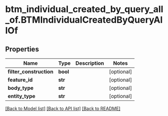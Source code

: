 # btm_individual_created_by_query_all_of.BTMIndividualCreatedByQueryAllOf

## Properties
Name | Type | Description | Notes
------------ | ------------- | ------------- | -------------
**filter_construction** | **bool** |  | [optional] 
**feature_id** | **str** |  | [optional] 
**body_type** | **str** |  | [optional] 
**entity_type** | **str** |  | [optional] 

[[Back to Model list]](../README.md#documentation-for-models) [[Back to API list]](../README.md#documentation-for-api-endpoints) [[Back to README]](../README.md)


